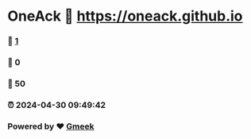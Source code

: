 # OneAck :link: https://oneack.github.io 
### :page_facing_up: [1](https://oneack.github.io/tag.html) 
### :speech_balloon: 0 
### :hibiscus: 50 
### :alarm_clock: 2024-04-30 09:49:42 
### Powered by :heart: [Gmeek](https://github.com/Meekdai/Gmeek)
